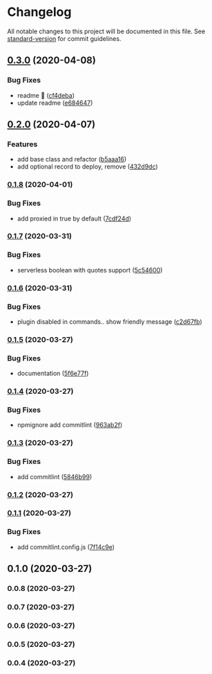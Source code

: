 # Changelog

All notable changes to this project will be documented in this file. See [standard-version](https://github.com/conventional-changelog/standard-version) for commit guidelines.

## [0.3.0](https://github.com/w4rlock/serverless-cloudflaredns-plugin/compare/0.2.0...0.3.0) (2020-04-08)


### Bug Fixes

* readme :beer: ([cf4deba](https://github.com/w4rlock/serverless-cloudflaredns-plugin/commit/cf4debac125978ef7ae634b66eed7d80ce9cbf16))
* update readme ([e684647](https://github.com/w4rlock/serverless-cloudflaredns-plugin/commit/e68464750f4eec41dc1c8f99df85ce6465dece70))

## [0.2.0](https://github.com/w4rlock/serverless-cloudflaredns-plugin/compare/0.1.8...0.2.0) (2020-04-07)


### Features

* add base class and refactor ([b5aaa16](https://github.com/w4rlock/serverless-cloudflaredns-plugin/commit/b5aaa1682bca93313efb3aedb95f6abe39fba0f3))
* add optional record to deploy, remove ([432d9dc](https://github.com/w4rlock/serverless-cloudflaredns-plugin/commit/432d9dcabbe0b6a9ab2a1d0ed33f7be0b6e1ff74))

### [0.1.8](https://github.com/w4rlock/serverless-cloudflaredns-plugin/compare/0.1.7...0.1.8) (2020-04-01)


### Bug Fixes

* add proxied in true by default ([7cdf24d](https://github.com/w4rlock/serverless-cloudflaredns-plugin/commit/7cdf24df33bd0b3cf31a9358ddd00df4c0e43347))

### [0.1.7](https://github.com/w4rlock/serverless-cloudflaredns-plugin/compare/0.1.6...0.1.7) (2020-03-31)


### Bug Fixes

* serverless boolean with quotes support ([5c54600](https://github.com/w4rlock/serverless-cloudflaredns-plugin/commit/5c54600f96f7096e0b69236b95d6e3e856c0d6cf))

### [0.1.6](https://github.com/w4rlock/serverless-cloudflaredns-plugin/compare/0.1.5...0.1.6) (2020-03-31)


### Bug Fixes

* plugin disabled in commands.. show friendly message ([c2d67fb](https://github.com/w4rlock/serverless-cloudflaredns-plugin/commit/c2d67fb1aedd49fee41ac7af9d4458693a789962))

### [0.1.5](https://github.com/w4rlock/serverless-cloudflaredns-plugin/compare/0.1.4...0.1.5) (2020-03-27)


### Bug Fixes

* documentation ([5f6e77f](https://github.com/w4rlock/serverless-cloudflaredns-plugin/commit/5f6e77f18e27c4b13e2c81b9931a0eb0a8ecea81))

### [0.1.4](https://github.com/w4rlock/serverless-cloudflaredns-plugin/compare/0.1.3...0.1.4) (2020-03-27)


### Bug Fixes

* npmignore add commitlint ([963ab2f](https://github.com/w4rlock/serverless-cloudflaredns-plugin/commit/963ab2fb9018b48d253349fed5eea922a0e57762))

### [0.1.3](https://github.com/w4rlock/serverless-cloudflaredns-plugin/compare/0.1.2...0.1.3) (2020-03-27)


### Bug Fixes

* add commitlint ([5846b99](https://github.com/w4rlock/serverless-cloudflaredns-plugin/commit/5846b99d34bb6d00bfa9001f5e38d45819ef35d3))

### [0.1.2](https://github.com/w4rlock/serverless-cloudflaredns-plugin/compare/0.1.1...0.1.2) (2020-03-27)

### [0.1.1](https://github.com/w4rlock/serverless-cloudflaredns-plugin/compare/0.1.0...0.1.1) (2020-03-27)


### Bug Fixes

* add commitlint.config.js ([7f14c9e](https://github.com/w4rlock/serverless-cloudflaredns-plugin/commit/7f14c9eea809385072cf0bac64f928c55ba3846f))

## 0.1.0 (2020-03-27)

### 0.0.8 (2020-03-27)

### 0.0.7 (2020-03-27)

### 0.0.6 (2020-03-27)

### 0.0.5 (2020-03-27)

### 0.0.4 (2020-03-27)
